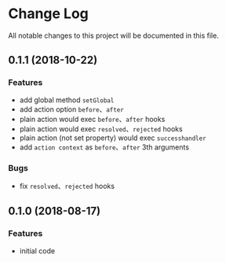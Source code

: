 # Change Log

All notable changes to this project will be documented in this file.

<a name="0.1.1"></a>
## 0.1.1 (2018-10-22) 

### Features

* add global method `setGlobal`
* add action option `before`、`after`
* plain action would exec `before`、`after` hooks
* plain action would exec `resolved`、`rejected` hooks
* plain action (not set property) would exec `successhandler`
* add `action context` as `before`、`after`  3th arguments

### Bugs

* fix `resolved`、`rejected` hooks

<a name="0.1.0"></a>
## 0.1.0 (2018-08-17) 

### Features

* initial code
